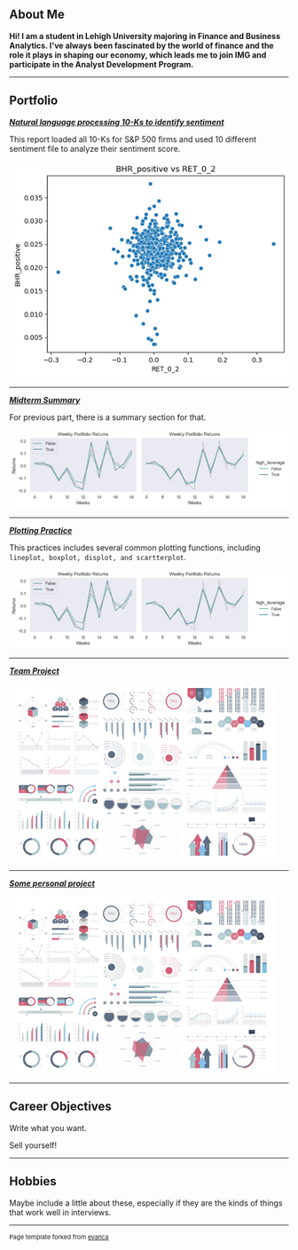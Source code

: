 ## About Me
**Hi! I am a student in Lehigh University majoring in Finance and Business Analytics. I've always been fascinated by the world of finance and the role it plays in shaping our economy, which leads me to join IMG and participate in the Analyst Development Program.**


---

## Portfolio

<!-- You can link to other websites, PDFs in this repo, and other pages in this repo -->

_**[Natural language processing 10-Ks to identify sentiment](/report/report.md)**_

This report loaded all 10-Ks for S&P 500 firms and used 10 different sentiment file to analyze their sentiment score.

<img src="report/output_29_0.png?raw=true"/>

---
_**[Midterm Summary](/midterm_summary.md)**_

For previous part, there is a summary section for that. 

<img src="/asgn03exercises/output_29_0.png?raw=true"/>

---

_**[Plotting Practice](/asgn03exercises/asgn03exercises.md)**_

This practices includes several common plotting functions, including ```lineplot, boxplot, displot, and scartterplot```.

<img src="/asgn03exercises/output_29_0.png?raw=true"/>

---

_**[Team Project](https://github.com/SikaiWang224/teamproject-)**_

<img src="images/dummy_thumbnail.jpg?raw=true"/>

---

_**[Some personal project](/pdf/sample_presentation.pdf)**_

<img src="images/dummy_thumbnail.jpg?raw=true"/>

---

## Career Objectives

Write what you want. 

Sell yourself!

---

## Hobbies

Maybe include a little about these, especially if they are the kinds of things that work well in interviews.

---
<p style="font-size:11px">Page template forked from <a href="https://github.com/evanca/quick-portfolio">evanca</a></p>
<!-- Remove above link if you don't want to attibute -->
